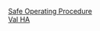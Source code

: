 [Safe Operating Procedure](/attachments/safety/Val_Safety_Operations_Procedure-v2p2.doc)  
[Val HA](/attachments/safety/Val_Safety_Operations_Procedure-v2p2.doc)

